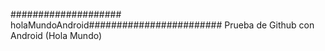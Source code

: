#################### holaMundoAndroid########################
Prueba de Github con Android (Hola Mundo)
